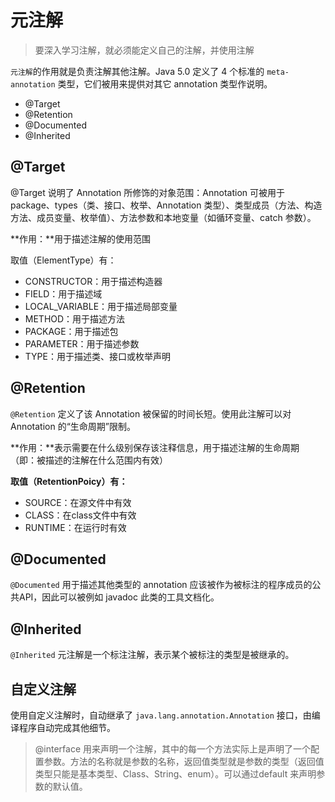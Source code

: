 # 元注解

> 要深入学习注解，就必须能定义自己的注解，并使用注解

`元注解`的作用就是负责注解其他注解。Java 5.0 定义了 4 个标准的 `meta-annotation` 类型，它们被用来提供对其它 annotation 类型作说明。

* @Target
* @Retention
* @Documented
* @Inherited

## @Target

@Target 说明了 Annotation 所修饰的对象范围：Annotation 可被用于 package、types（类、接口、枚举、Annotation 类型）、类型成员（方法、构造方法、成员变量、枚举值）、方法参数和本地变量（如循环变量、catch 参数）。

**作用：**用于描述注解的使用范围

取值（ElementType）有：

* CONSTRUCTOR：用于描述构造器
* FIELD：用于描述域 
* LOCAL_VARIABLE：用于描述局部变量
* METHOD：用于描述方法
* PACKAGE：用于描述包
* PARAMETER：用于描述参数
* TYPE：用于描述类、接口或枚举声明

## @Retention

`@Retention` 定义了该 Annotation 被保留的时间长短。使用此注解可以对 Annotation 的“生命周期”限制。

**作用：**表示需要在什么级别保存该注释信息，用于描述注解的生命周期（即：被描述的注解在什么范围内有效）

**取值（RetentionPoicy）有：**

* SOURCE：在源文件中有效
* CLASS：在class文件中有效
* RUNTIME：在运行时有效

## @Documented

`@Documented` 用于描述其他类型的 annotation 应该被作为被标注的程序成员的公共API，因此可以被例如 javadoc 此类的工具文档化。

## @Inherited

`@Inherited` 元注解是一个标注注解，表示某个被标注的类型是被继承的。

## 自定义注解

使用自定义注解时，自动继承了 `java.lang.annotation.Annotation` 接口，由编译程序自动完成其他细节。

> @interface 用来声明一个注解，其中的每一个方法实际上是声明了一个配置参数。方法的名称就是参数的名称，返回值类型就是参数的类型（返回值类型只能是基本类型、Class、String、enum）。可以通过default 来声明参数的默认值。

